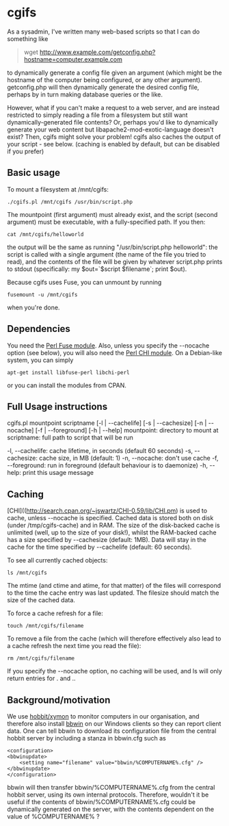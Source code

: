 # cgifs

As a sysadmin, I've written many web-based scripts so that I can do something like

> wget http://www.example.com/getconfig.php?hostname=computer.example.com

to dynamically generate a config file given an argument (which might be the hostname of the computer being configured, or any other argument). getconfig.php will then dynamically generate the desired config file, perhaps by in turn making database queries or the like.

However, what if you can't make a request to a web server, and are instead restricted to simply reading a file from a filesystem but still want dynamically-generated file contents? Or, perhaps you'd like to dynamically generate your web content but libapache2-mod-exotic-language doesn't exist? Then, cgifs might solve your problem! cgifs also caches the output of your script - see below. (caching is enabled by default, but can be disabled if you prefer)

Basic usage
-----------
To mount a filesystem at /mnt/cgifs:

    ./cgifs.pl /mnt/cgifs /usr/bin/script.php

The mountpoint (first argument) must already exist, and the script (second argument) must be executable, with a fully-specified path. If you then:

    cat /mnt/cgifs/helloworld

the output will be the same as running "/usr/bin/script.php helloworld": the script is called with a single argument (the name of the file you tried to read), and the contents of the file will be given by whatever script.php prints to stdout (specifically: my $out=`$script $filename`; print $out). 

Because cgifs uses Fuse, you can unmount by running

    fusemount -u /mnt/cgifs

when you're done.

Dependencies
------------
You need the [Perl Fuse module](http://search.cpan.org/dist/Fuse/Fuse.pm). Also, unless you specify the --nocache option (see below), you will also need the [Perl CHI module](http://search.cpan.org/~jswartz/CHI-0.59/lib/CHI.pm). On a Debian-like system, you can simply

    apt-get install libfuse-perl libchi-perl

or you can install the modules from CPAN.

Full Usage instructions
-----------------------
cgifs.pl mountpoint scriptname [-l | --cachelife] [-s | --cachesize] [-n | --nocache] [-f | --foreground] [-h | --help]
mountpoint: directory to mount at
scriptname: full path to script that will be run

-l, --cachelife: cache lifetime, in seconds (default 60 seconds)
-s, --cachesize: cache size, in MB (default: 1)
-n, --nocache: don't use cache
-f, --foreground: run in foreground (default behaviour is to daemonize)
-h, --help: print this usage message

Caching
-------
[CHI]((http://search.cpan.org/~jswartz/CHI-0.59/lib/CHI.pm) is used to cache, unless --nocache is specified. Cached data is stored both on disk (under /tmp/cgifs-cache) and in RAM. The size of the disk-backed cache is unlimited (well, up to the size of your disk!), whilst the RAM-backed cache has a size specified by --cachesize (default: 1MB). Data will stay in the cache for the time specified by --cachelife (default: 60 seconds). 

To see all currently cached objects:

    ls /mnt/cgifs

The mtime (and ctime and atime, for that matter) of the files will correspond to the time the cache entry was last updated. The filesize should match the size of the cached data.

To force a cache refresh for a file:

    touch /mnt/cgifs/filename

To remove a file from the cache (which will therefore effectively also lead to a cache refresh the next time you read the file):

    rm /mnt/cgifs/filename

If you specify the --nocache option, no caching will be used, and ls will only return entries for . and ..

Background/motivation
---------------------
We use [hobbit/xymon](http://xymon.sourceforge.net/) to monitor computers in our organisation, and therefore also install [bbwin](http://bbwin.sourceforge.net/) on our Windows clients so they can report client data. One can tell bbwin to download its configuration file from the central hobbit server by including a stanza in bbwin.cfg such as 

    <configuration>
    <bbwinupdate>
        <setting name="filename" value="bbwin/%COMPUTERNAME%.cfg" />
    </bbwinupdate>
    </configuration>

bbwin will then transfer bbwin/%COMPUTERNAME%.cfg from the central hobbit server, using its own internal protocols. Therefore, wouldn't it be useful if the contents of bbwin/%COMPUTERNAME%.cfg could be dynamically generated on the server, with the contents dependent on the value of %COMPUTERNAME% ?
